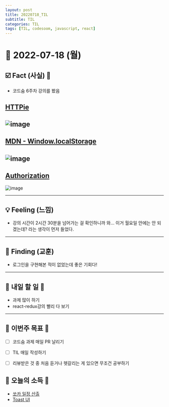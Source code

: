 ```yaml
---
layout: post
title: 20220718_TIL
subtitle: TIL
categories: TIL
tags: [TIL, codesoom, javascript, react]
---
```




# 📆 2022-07-18 (월)



## ☑️ Fact (사실) 📑


- 코드숨 6주차 강의를 봤음

[HTTPie](https://httpie.io/)
---
![image](https://user-images.githubusercontent.com/73337811/179513651-0822aa0b-69b1-43b7-a17d-fc8fb24fb760.png)
---
[MDN - Window.localStorage](https://developer.mozilla.org/ko/docs/Web/API/Window/localStorage)
---
![image](https://user-images.githubusercontent.com/73337811/179513747-6d55b3cb-7896-462c-9c4e-e220f1754e5c.png)
---
[Authorization](https://developer.mozilla.org/ko/docs/Web/HTTP/Headers/Authorization)
---
![image](https://user-images.githubusercontent.com/73337811/179513960-08dafdc2-49b6-41a0-967e-1cb4e58688f2.png)


***


## 💡 Feeling (느낌)

- 강의 시간이 2시간 30분을 넘어가는 걸 확인하니까 와... 이거 월요일 안에는 안 되겠는데? 라는 생각이 먼저 들었다.


***



## 🎯 Finding (교훈)

- 로그인을 구현해본 적이 없었는데 좋은 기회다!

***




## 🎯 내일 할 일 🎯

- 과제 많이 하기
- react-redux강의 빨리 다 보기

***



## 🏁 이번주 목표 🏁
- [ ] 코드숨 과제 매일 PR 날리기
- [ ] TIL 매일 작성하기
- [ ] 리뷰받은 것 중 처음 듣거나 헷갈리는 게 있으면 무조건 공부하기



## 🌅 오늘의 소득 🌅

- [쏘카 일정 산출](https://www.linkedin.com/posts/sryoo_%EC%8F%98%EC%B9%B4-%EC%B1%84%EC%9A%A9-activity-6952622228177911810-0mmr/?utm_source=linkedin_share&utm_medium=ios_app)
- [Toast UI](https://ui.toast.com/tui-editor)
